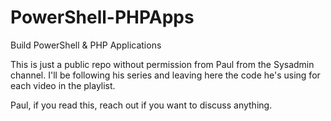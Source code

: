 # PowerShell-PHPApps
Build PowerShell &amp; PHP Applications

This is just a public repo without permission from Paul from the Sysadmin channel. I'll be following his series and leaving here the code he's using for each video in the playlist.

Paul, if you read this, reach out if you want to discuss anything.
